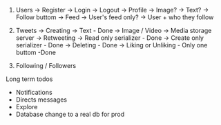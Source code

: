 1. Users
    -> Register
    -> Login
    -> Logout
    -> Profile
        -> Image?
        -> Text?
        -> Follow buttom
    -> Feed
        -> User's feed only?
        -> User + who they follow

2. Tweets 
    -> Creating
        -> Text - Done
        -> Image / Video -> Media storage server
    -> Retweeting
        -> Read only serializer - Done
        -> Create only serializer - Done
    -> Deleting - Done
    -> Liking or Unliking - Only one buttom -Done

3. Following / Followers

Long term todos
- Notifications
- Directs messages
- Explore
- Database change to a real db for prod